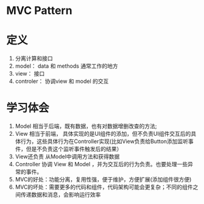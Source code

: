 # MVC Pattern

# 定义
1. 分离计算和接口
2. model： data 和 methods 通常工作的地方
3. view： 接口
4. controler： 协调view 和 model 的交互

# 学习体会
1. Model 相当于后端，既有数据，也有对数据增删改查的方法;
2. View 相当于前端， 具体实现的是UI组件的添加，但不负责UI组件交互后的具体行为，这些具体行为在Controller实现(比如View负责给Button添加监听事件，但是不负责这个监听事件触发后的结果）
3. View还负责 从Model中调用方法和获得数据
4. Controller 协调 View 和 Model ，并为交互后的行为负责。也要处理一些异常的事件。
5. MVC的好处：功能分离，复用性强，便于维护，方便扩展(添加组件很方便)
6. MVC的坏处：需要更多的代码和组件，代码架构可能会更复杂；不同的组件之间传递数据和消息，会影响运行效率
